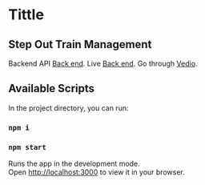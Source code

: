 # Tittle
## Step Out Train Management

Backend API [Back end](https://step-out-backend.vercel.app/).
Live [Back end](https://66976d8e1b075a6224af40b7--glittering-hotteok-150505.netlify.app/).
Go through [Vedio](https://drive.google.com/file/d/1k1SzcN_N6jin1kuTKcAGfe4y_Yqqf6Nx/view?usp=sharing).

## Available Scripts
In the project directory, you can run:
### `npm i`
### `npm start`

Runs the app in the development mode.\
Open [http://localhost:3000](http://localhost:3000) to view it in your browser.
